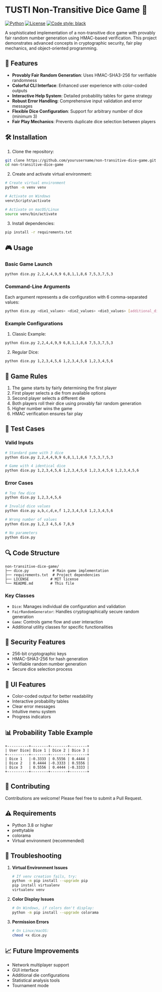 # TUSTI Non-Transitive Dice Game 🎲

[![Python](https://img.shields.io/badge/Python-3.8%2B-blue.svg)](https://www.python.org/downloads/)
[![License](https://img.shields.io/badge/License-MIT-green.svg)](LICENSE)
[![Code style: black](https://img.shields.io/badge/code%20style-black-000000.svg)](https://github.com/psf/black)

A sophisticated implementation of a non-transitive dice game with provably fair random number generation using HMAC-based verification. This project demonstrates advanced concepts in cryptographic security, fair play mechanics, and object-oriented programming.

## 🌟 Features

- **Provably Fair Random Generation**: Uses HMAC-SHA3-256 for verifiable randomness
- **Colorful CLI Interface**: Enhanced user experience with color-coded outputs
- **Interactive Help System**: Detailed probability tables for game strategy
- **Robust Error Handling**: Comprehensive input validation and error messages
- **Flexible Dice Configuration**: Support for arbitrary number of dice (minimum 3)
- **Fair Play Mechanics**: Prevents duplicate dice selection between players

## 🛠️ Installation

1. Clone the repository:

```bash
git clone https://github.com/yourusername/non-transitive-dice-game.git
cd non-transitive-dice-game
```

2. Create and activate virtual environment:

```bash
# Create virtual environment
python -m venv venv

# Activate on Windows
venv\Scripts\activate

# Activate on macOS/Linux
source venv/bin/activate
```

3. Install dependencies:

```bash
pip install -r requirements.txt
```

## 🎮 Usage

### Basic Game Launch

```bash
python dice.py 2,2,4,4,9,9 6,8,1,1,8,6 7,5,3,7,5,3
```

### Command-Line Arguments

Each argument represents a die configuration with 6 comma-separated values:

```bash
python dice.py <die1_values> <die2_values> <die3_values> [additional_dice...]
```

### Example Configurations

1. Classic Example:

```bash
python dice.py 2,2,4,4,9,9 6,8,1,1,8,6 7,5,3,7,5,3
```

2. Regular Dice:

```bash
python dice.py 1,2,3,4,5,6 1,2,3,4,5,6 1,2,3,4,5,6
```

## 🎯 Game Rules

1. The game starts by fairly determining the first player
2. First player selects a die from available options
3. Second player selects a different die
4. Both players roll their dice using provably fair random generation
5. Higher number wins the game
6. HMAC verification ensures fair play

## 🧪 Test Cases

### Valid Inputs

```bash
# Standard game with 3 dice
python dice.py 2,2,4,4,9,9 6,8,1,1,8,6 7,5,3,7,5,3

# Game with 4 identical dice
python dice.py 1,2,3,4,5,6 1,2,3,4,5,6 1,2,3,4,5,6 1,2,3,4,5,6
```

### Error Cases

```bash
# Too few dice
python dice.py 1,2,3,4,5,6

# Invalid dice values
python dice.py a,b,c,d,e,f 1,2,3,4,5,6 1,2,3,4,5,6

# Wrong number of values
python dice.py 1,2,3 4,5,6 7,8,9

# No parameters
python dice.py
```

## 🔍 Code Structure

```
non-transitive-dice-game/
├── dice.py           # Main game implementation
├── requirements.txt  # Project dependencies
├── LICENSE          # MIT license
└── README.md        # This file
```

### Key Classes

- `Dice`: Manages individual die configuration and validation
- `FairRandomGenerator`: Handles cryptographically secure random generation
- `Game`: Controls game flow and user interaction
- Additional utility classes for specific functionalities

## 🔐 Security Features

- 256-bit cryptographic keys
- HMAC-SHA3-256 for hash generation
- Verifiable random number generation
- Secure dice selection process

## 🎨 UI Features

- Color-coded output for better readability
- Interactive probability tables
- Clear error messages
- Intuitive menu system
- Progress indicators

## 📊 Probability Table Example

```
+----------+--------+--------+--------+
| User Dice| Dice 1 | Dice 2 | Dice 3 |
+----------+--------+--------+--------+
| Dice 1   |-0.3333 | 0.5556 | 0.4444 |
| Dice 2   | 0.4444 |-0.3333 | 0.5556 |
| Dice 3   | 0.5556 | 0.4444 |-0.3333 |
+----------+--------+--------+--------+
```

## 🤝 Contributing

Contributions are welcome! Please feel free to submit a Pull Request.

## ⚠️ Requirements

- Python 3.8 or higher
- prettytable
- colorama
- Virtual environment (recommended)

## 🐛 Troubleshooting

1. **Virtual Environment Issues**

   ```bash
   # If venv creation fails, try:
   python -m pip install --upgrade pip
   pip install virtualenv
   virtualenv venv
   ```
2. **Color Display Issues**

   ```bash
   # On Windows, if colors don't display:
   python -m pip install --upgrade colorama
   ```
3. **Permission Errors**

   ```bash
   # On Linux/macOS:
   chmod +x dice.py
   ```

## 📈 Future Improvements

- Network multiplayer support
- GUI interface
- Additional die configurations
- Statistical analysis tools
- Tournament mode
